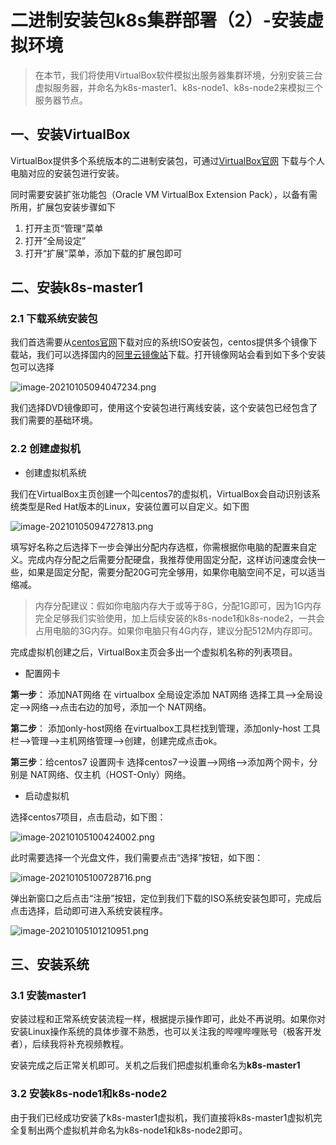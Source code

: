 # 二进制安装包k8s集群部署（2）-安装虚拟环境

> 在本节，我们将使用VirtualBox软件模拟出服务器集群环境，分别安装三台虚拟服务器，并命名为k8s-master1、k8s-node1、k8s-node2来模拟三个服务器节点。

## 一、安装VirtualBox

VirtualBox提供多个系统版本的二进制安装包，可通过[VirtualBox官网](https://www.virtualbox.org/) 下载与个人电脑对应的安装包进行安装。

同时需要安装扩张功能包（Oracle VM VirtualBox Extension Pack），以备有需所用，扩展包安装步骤如下

1. 打开主页“管理”菜单
2. 打开“全局设定”
3. 打开“扩展”菜单，添加下载的扩展包即可

## 二、安装k8s-master1

### 2.1 下载系统安装包

我们首选需要从[centos官网](https://www.centos.org/download/)下载对应的系统ISO安装包，centos提供多个镜像下载站，我们可以选择国内的[阿里云镜像站](http://mirrors.aliyun.com/centos/7.9.2009/isos/x86_64/)下载。打开镜像网站会看到如下多个安装包可以选择

![image-20210105094047234.png][1]

我们选择DVD镜像即可，使用这个安装包进行离线安装，这个安装包已经包含了我们需要的基础环境。

### 2.2 创建虚拟机

- 创建虚拟机系统

我们在VirtualBox主页创建一个叫centos7的虚拟机，VirtualBox会自动识别该系统类型是Red Hat版本的Linux，安装位置可以自定义。如下图

![image-20210105094727813.png][2]

填写好名称之后选择下一步会弹出分配内存选框，你需根据你电脑的配置来自定义。完成内存分配之后需要分配硬盘，我推荐使用固定分配，这样访问速度会快一些，如果是固定分配，需要分配20G可完全够用，如果你电脑空间不足，可以适当缩减。

> 内存分配建议：假如你电脑内存大于或等于8G，分配1G即可，因为1G内存完全足够我们实验使用，加上后续安装的k8s-node1和k8s-node2，一共会占用电脑的3G内存。如果你电脑只有4G内存，建议分配512M内存即可。

完成虚拟机创建之后，VirtualBox主页会多出一个虚拟机名称的列表项目。

- 配置网卡

**第一步**： 添加NAT网络
在 virtualbox 全局设定添加 NAT网络
选择工具——>全局设定—>网络——>点击右边的加号，添加一个 NAT网络。

**第二步**： 添加only-host网络
在virtualbox工具栏找到管理，添加only-host
工具栏——>管理——>主机网络管理——>创建，创建完成点击ok。

**第三步**：给centos7 设置网卡
选择centos7——>设置——>网络——>添加两个网卡，分别是 NAT网络、仅主机（HOST-Only）网络。

- 启动虚拟机

选择centos7项目，点击启动，如下图：

![image-20210105100424002.png][3]

此时需要选择一个光盘文件，我们需要点击“选择”按钮，如下图：

![image-20210105100728716.png][4]

弹出新窗口之后点击“注册”按钮，定位到我们下载的ISO系统安装包即可，完成后点击选择，启动即可进入系统安装程序。

![image-20210105101210951.png][5]

## 三、安装系统

### 3.1 安装master1

安装过程和正常系统安装流程一样，根据提示操作即可，此处不再说明。如果你对安装Linux操作系统的具体步骤不熟悉，也可以关注我的哔哩哔哩账号（极客开发者），后续我将补充视频教程。

安装完成之后正常关机即可。关机之后我们把虚拟机重命名为**k8s-master1**

### 3.2 安装k8s-node1和k8s-node2

由于我们已经成功安装了k8s-master1虚拟机，我们直接将k8s-master1虚拟机完全复制出两个虚拟机并命名为k8s-node1和k8s-node2即可。

  [1]: https://blog.jkdev.cn/usr/uploads/2021/01/2239622548.png
  [2]: https://blog.jkdev.cn/usr/uploads/2021/01/1138953708.png
  [3]: https://blog.jkdev.cn/usr/uploads/2021/01/1299829265.png
  [4]: https://blog.jkdev.cn/usr/uploads/2021/01/3884000498.png
  [5]: https://blog.jkdev.cn/usr/uploads/2021/01/3975717633.png
